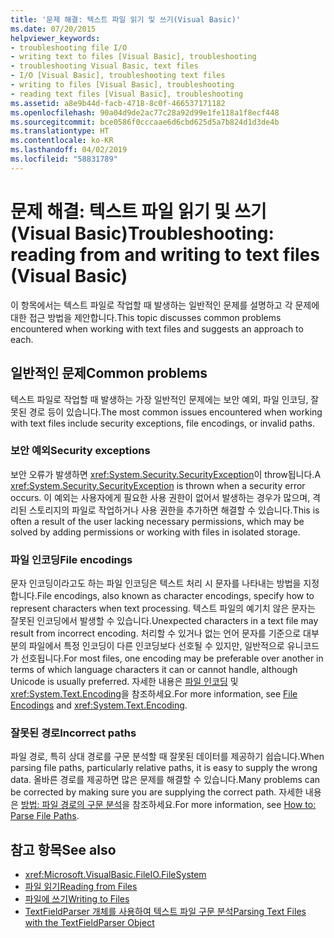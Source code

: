 ```yaml
---
title: '문제 해결: 텍스트 파일 읽기 및 쓰기(Visual Basic)'
ms.date: 07/20/2015
helpviewer_keywords:
- troubleshooting file I/O
- writing text to files [Visual Basic], troubleshooting
- troubleshooting Visual Basic, text files
- I/O [Visual Basic], troubleshooting text files
- writing to files [Visual Basic], troubleshooting
- reading text files [Visual Basic], troubleshooting
ms.assetid: a8e9b44d-facb-4718-8c0f-466537171182
ms.openlocfilehash: 90a04d9de2ac77c28a92d99e1fe118a1f8ecf448
ms.sourcegitcommit: bce0586f0cccaae6d6cbd625d5a7b824d1d3de4b
ms.translationtype: HT
ms.contentlocale: ko-KR
ms.lasthandoff: 04/02/2019
ms.locfileid: "58831789"
---
```

# <a name="troubleshooting-reading-from-and-writing-to-text-files-visual-basic"></a><span data-ttu-id="c8a2e-102">문제 해결: 텍스트 파일 읽기 및 쓰기(Visual Basic)</span><span class="sxs-lookup"><span data-stu-id="c8a2e-102">Troubleshooting: reading from and writing to text files (Visual Basic)</span></span>
<span data-ttu-id="c8a2e-103">이 항목에서는 텍스트 파일로 작업할 때 발생하는 일반적인 문제를 설명하고 각 문제에 대한 접근 방법을 제안합니다.</span><span class="sxs-lookup"><span data-stu-id="c8a2e-103">This topic discusses common problems encountered when working with text files and suggests an approach to each.</span></span>  
  
## <a name="common-problems"></a><span data-ttu-id="c8a2e-104">일반적인 문제</span><span class="sxs-lookup"><span data-stu-id="c8a2e-104">Common problems</span></span>  
 <span data-ttu-id="c8a2e-105">텍스트 파일로 작업할 때 발생하는 가장 일반적인 문제에는 보안 예외, 파일 인코딩, 잘못된 경로 등이 있습니다.</span><span class="sxs-lookup"><span data-stu-id="c8a2e-105">The most common issues encountered when working with text files include security exceptions, file encodings, or invalid paths.</span></span>  
  
### <a name="security-exceptions"></a><span data-ttu-id="c8a2e-106">보안 예외</span><span class="sxs-lookup"><span data-stu-id="c8a2e-106">Security exceptions</span></span>  
 <span data-ttu-id="c8a2e-107">보안 오류가 발생하면 <xref:System.Security.SecurityException>이 throw됩니다.</span><span class="sxs-lookup"><span data-stu-id="c8a2e-107">A <xref:System.Security.SecurityException> is thrown when a security error occurs.</span></span> <span data-ttu-id="c8a2e-108">이 예외는 사용자에게 필요한 사용 권한이 없어서 발생하는 경우가 많으며, 격리된 스토리지의 파일로 작업하거나 사용 권한을 추가하면 해결할 수 있습니다.</span><span class="sxs-lookup"><span data-stu-id="c8a2e-108">This is often a result of the user lacking necessary permissions, which may be solved by adding permissions or working with files in isolated storage.</span></span>  
  
### <a name="file-encodings"></a><span data-ttu-id="c8a2e-109">파일 인코딩</span><span class="sxs-lookup"><span data-stu-id="c8a2e-109">File encodings</span></span>  
 <span data-ttu-id="c8a2e-110">문자 인코딩이라고도 하는 파일 인코딩은 텍스트 처리 시 문자를 나타내는 방법을 지정합니다.</span><span class="sxs-lookup"><span data-stu-id="c8a2e-110">File encodings, also known as character encodings, specify how to represent characters when text processing.</span></span> <span data-ttu-id="c8a2e-111">텍스트 파일의 예기치 않은 문자는 잘못된 인코딩에서 발생할 수 있습니다.</span><span class="sxs-lookup"><span data-stu-id="c8a2e-111">Unexpected characters in a text file may result from incorrect encoding.</span></span> <span data-ttu-id="c8a2e-112">처리할 수 있거나 없는 언어 문자를 기준으로 대부분의 파일에서 특정 인코딩이 다른 인코딩보다 선호될 수 있지만, 일반적으로 유니코드가 선호됩니다.</span><span class="sxs-lookup"><span data-stu-id="c8a2e-112">For most files, one encoding may be preferable over another in terms of which language characters it can or cannot handle, although Unicode is usually preferred.</span></span> <span data-ttu-id="c8a2e-113">자세한 내용은 [파일 인코딩](../../../../visual-basic/developing-apps/programming/drives-directories-files/file-encodings.md) 및 <xref:System.Text.Encoding>을 참조하세요.</span><span class="sxs-lookup"><span data-stu-id="c8a2e-113">For more information, see [File Encodings](../../../../visual-basic/developing-apps/programming/drives-directories-files/file-encodings.md) and <xref:System.Text.Encoding>.</span></span>  
  
### <a name="incorrect-paths"></a><span data-ttu-id="c8a2e-114">잘못된 경로</span><span class="sxs-lookup"><span data-stu-id="c8a2e-114">Incorrect paths</span></span>  
 <span data-ttu-id="c8a2e-115">파일 경로, 특히 상대 경로를 구문 분석할 때 잘못된 데이터를 제공하기 쉽습니다.</span><span class="sxs-lookup"><span data-stu-id="c8a2e-115">When parsing file paths, particularly relative paths, it is easy to supply the wrong data.</span></span> <span data-ttu-id="c8a2e-116">올바른 경로를 제공하면 많은 문제를 해결할 수 있습니다.</span><span class="sxs-lookup"><span data-stu-id="c8a2e-116">Many problems can be corrected by making sure you are supplying the correct path.</span></span> <span data-ttu-id="c8a2e-117">자세한 내용은 [방법: 파일 경로의 구문 분석](../../../../visual-basic/developing-apps/programming/drives-directories-files/how-to-parse-file-paths.md)을 참조하세요.</span><span class="sxs-lookup"><span data-stu-id="c8a2e-117">For more information, see [How to: Parse File Paths](../../../../visual-basic/developing-apps/programming/drives-directories-files/how-to-parse-file-paths.md).</span></span>  
  
## <a name="see-also"></a><span data-ttu-id="c8a2e-118">참고 항목</span><span class="sxs-lookup"><span data-stu-id="c8a2e-118">See also</span></span>

- <xref:Microsoft.VisualBasic.FileIO.FileSystem>
- [<span data-ttu-id="c8a2e-119">파일 읽기</span><span class="sxs-lookup"><span data-stu-id="c8a2e-119">Reading from Files</span></span>](../../../../visual-basic/developing-apps/programming/drives-directories-files/reading-from-files.md)
- [<span data-ttu-id="c8a2e-120">파일에 쓰기</span><span class="sxs-lookup"><span data-stu-id="c8a2e-120">Writing to Files</span></span>](../../../../visual-basic/developing-apps/programming/drives-directories-files/writing-to-files.md)
- [<span data-ttu-id="c8a2e-121">TextFieldParser 개체를 사용하여 텍스트 파일 구문 분석</span><span class="sxs-lookup"><span data-stu-id="c8a2e-121">Parsing Text Files with the TextFieldParser Object</span></span>](../../../../visual-basic/developing-apps/programming/drives-directories-files/parsing-text-files-with-the-textfieldparser-object.md)
